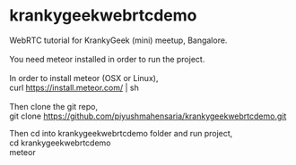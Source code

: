 # krankygeekwebrtcdemo
WebRTC tutorial for KrankyGeek (mini) meetup, Bangalore.
<br><br>
You need meteor installed in order to run the project.
<br><br>
In order to install meteor (OSX or Linux),<br>
curl https://install.meteor.com/ | sh
<br><br>
Then clone the git repo,<br>
git clone https://github.com/piyushmahensaria/krankygeekwebrtcdemo.git

Then cd into krankygeekwebrtcdemo folder and run project,<br>
cd krankygeekwebrtcdemo<br>
meteor
